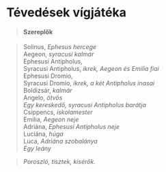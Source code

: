 <!-- ======================================================================
--- Search engine
title:          Tévedések vígjátéka
keywords:       tévedés, vígjáték
description:    William Shakespeare: Tévedések vígjátéka.
--- Menu system
order:          150
text:           Tévedések vígjátéka
hidden:         false
umbel:          false
--- Page properties
id:             /comedies/the-comedy-of-errors
document:       
layout:         layout-2-left
$-left:         play-list
searchable:     true
======================================================================= -->

# Tévedések vígjátéka

>   #### Szereplők
    
>   Solinus, _Ephesus hercege_  
    Aegeon, _syracusi kalmár_  
    Ephesusi Antipholus,  
    Syracusi Antipholus, _ikrek, Aegeon és Emilia fiai_  
    Ephesusi Dromio,  
    Syracusi Dromio, _ikrek, a két Antipholus inasai_  
    Boldizsár, _kalmár_  
    Angelo, _ötvös_  
    _Egy kereskedő, syracusi Antipholus barátja_  
    Csippencs, _iskolamester_  
    Emilia, _Aegeon neje_  
    Adriána, _Ephesusi Antipholus neje_  
    Luciána, _húga_  
    Luca, _Adriána szobalánya_  
    _Egy leány_
    
>   _Poroszló, tisztek, kísérők._
